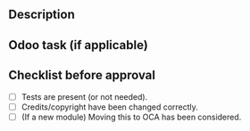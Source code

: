 ## Description

## Odoo task (if applicable)

## Checklist before approval

- [ ] Tests are present (or not needed).
- [ ] Credits/copyright have been changed correctly.
- [ ] (If a new module) Moving this to OCA has been considered.
